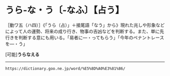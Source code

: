 # うら‐な・う〔‐なふ〕【占う】

［動ワ五（ハ四）］《「うら（占）」＋接尾語「なう」から》現れた兆しや形象などによって人の運勢、将来の成り行き、物事の吉凶などを判断する。また、単に先行きを判断する意にも用いる。「易者に―・ってもらう」「今年のペナントレースを―・う」

\[可能\]**うらなえる**

---
`https://dictionary.goo.ne.jp/word/%E5%8D%A0%E3%81%86/`